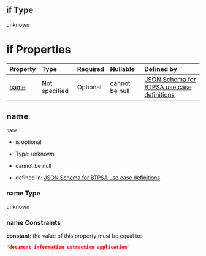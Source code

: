 ## if Type

unknown

# if Properties

| Property      | Type          | Required | Nullable       | Defined by                                                                                                                                                                                                        |
| :------------ | :------------ | :------- | :------------- | :---------------------------------------------------------------------------------------------------------------------------------------------------------------------------------------------------------------- |
| [name](#name) | Not specified | Optional | cannot be null | [JSON Schema for BTPSA use case definitions](btpsa-usecase-properties-services-items-allof-2-then-allof-16-if-properties-name.md "undefined#/properties/services/items/allOf/2/then/allOf/16/if/properties/name") |

## name



`name`

*   is optional

*   Type: unknown

*   cannot be null

*   defined in: [JSON Schema for BTPSA use case definitions](btpsa-usecase-properties-services-items-allof-2-then-allof-16-if-properties-name.md "undefined#/properties/services/items/allOf/2/then/allOf/16/if/properties/name")

### name Type

unknown

### name Constraints

**constant**: the value of this property must be equal to:

```json
"document-information-extraction-application"
```
